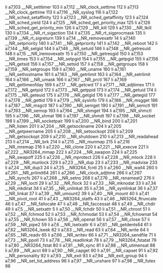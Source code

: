 li a7,103 	 __NR_setitimer 103
li a7,112 	 __NR_clock_settime 112
li a7,113 	 __NR_clock_gettime 113
li a7,116 	 __NR_syslog 116
li a7,122 	 __NR_sched_setaffinity 122
li a7,123 	 __NR_sched_getaffinity 123
li a7,124 	 __NR_sched_yield 124
li a7,125 	 __NR_sched_get_priority_max 125
li a7,126 	 __NR_sched_get_priority_min 126
li a7,129 	 __NR_kill 129
li a7,130 	 __NR_tkill 130
li a7,134 	 __NR_rt_sigaction 134
li a7,135 	 __NR_rt_sigprocmask 135
li a7,139 	 __NR_rt_sigreturn 139
li a7,14 	 __NR_removexattr 14
li a7,140 	 __NR_setpriority 140
li a7,141 	 __NR_getpriority 141
li a7,142 	 __NR_reboot 142
li a7,144 	 __NR_setgid 144
li a7,146 	 __NR_setuid 146
li a7,148 	 __NR_getresuid 148
li a7,15 	 __NR_lremovexattr 15
li a7,150 	 __NR_getresgid 150
li a7,153 	 __NR_times 153
li a7,154 	 __NR_setpgid 154
li a7,155 	 __NR_getpgid 155
li a7,156 	 __NR_getsid 156
li a7,157 	 __NR_setsid 157
li a7,158 	 __NR_getgroups 158
li a7,159 	 __NR_setgroups 159
li a7,160 	 __NR_uname 160
li a7,161 	 __NR_sethostname 161
li a7,163 	 __NR_getrlimit 163
li a7,164 	 __NR_setrlimit 164
li a7,166 	 __NR_umask 166
li a7,167 	 __NR_prctl 167
li a7,169 	 __NR_gettimeofday 169
li a7,17 	 __NR_getcwd 17
li a7,171 	 __NR_adjtimex 171
li a7,172 	 __NR_getpid 172
li a7,173 	 __NR_getppid 173
li a7,174 	 __NR_getuid 174
li a7,175 	 __NR_geteuid 175
li a7,176 	 __NR_getgid 176
li a7,177 	 __NR_getegid 177
li a7,178 	 __NR_gettid 178
li a7,179 	 __NR_sysinfo 179
li a7,186 	 __NR_msgget 186
li a7,187 	 __NR_msgctl 187
li a7,190 	 __NR_semget 190
li a7,191 	 __NR_semctl 191
li a7,193 	 __NR_semop 193
li a7,194 	 __NR_shmget 194
li a7,195 	 __NR_shmctl 195
li a7,196 	 __NR_shmat 196
li a7,197 	 __NR_shmdt 197
li a7,198 	 __NR_socket 198
li a7,199 	 __NR_socketpair 199
li a7,200 	 __NR_bind 200
li a7,201 	 __NR_listen 201
li a7,204 	 __NR_getsockname 204
li a7,205 	 __NR_getpeername 205
li a7,208 	 __NR_setsockopt 208
li a7,209 	 __NR_getsockopt 209
li a7,210 	 __NR_shutdown 210
li a7,213 	 __NR_readahead 213
li a7,214 	 __NR_brk 214
li a7,215 	 __NR_munmap 215
li a7,216 	 __NR_mremap 216
li a7,220 	 __NR_clone 220
li a7,221 	 __NR_execve 221
li a7,222 	 __NR3264_mmap 222
li a7,224 	 __NR_swapon 224
li a7,225 	 __NR_swapoff 225
li a7,226 	 __NR_mprotect 226
li a7,228 	 __NR_mlock 228
li a7,229 	 __NR_munlock 229
li a7,23 	 __NR_dup 23
li a7,233 	 __NR_madvise 233
li a7,24 	 __NR_dup3 24
li a7,25 	 __NR3264_fcntl 25
li a7,260 	 __NR_wait4 260
li a7,261 	 __NR_prlimit64 261
li a7,266 	 __NR_clock_adjtime 266
li a7,267 	 __NR_syncfs 267
li a7,268 	 __NR_setns 268
li a7,276 	 __NR_renameat2 276
li a7,29 	 __NR_ioctl 29
li a7,32 	 __NR_flock 32
li a7,33 	 __NR_mknodat 33
li a7,34 	 __NR_mkdirat 34
li a7,35 	 __NR_unlinkat 35
li a7,36 	 __NR_symlinkat 36
li a7,37 	 __NR_linkat 37
li a7,39 	 __NR_umount2 39
li a7,40 	 __NR_mount 40
li a7,41 	 __NR_pivot_root 41
li a7,43 	 __NR3264_statfs 43
li a7,46 	 __NR3264_ftruncate 46
li a7,47 	 __NR_fallocate 47
li a7,48 	 __NR_faccessat 48
li a7,49 	 __NR_chdir 49
li a7,5 	 __NR_setxattr 5
li a7,50 	 __NR_fchdir 50
li a7,51 	 __NR_chroot 51
li a7,52 	 __NR_fchmod 52
li a7,53 	 __NR_fchmodat 53
li a7,54 	 __NR_fchownat 54
li a7,55 	 __NR_fchown 55
li a7,56 	 __NR_openat 56
li a7,57 	 __NR_close 57
li a7,59 	 __NR_pipe2 59
li a7,6 	 __NR_lsetxattr 6
li a7,61 	 __NR_getdents64 61
li a7,62 	 __NR3264_lseek 62
li a7,63 	 __NR_read 63
li a7,64 	 __NR_write 64
li a7,65 	 __NR_readv 65
li a7,66 	 __NR_writev 66
li a7,71 	 __NR3264_sendfile 71
li a7,73 	 __NR_ppoll 73
li a7,78 	 __NR_readlinkat 78
li a7,79 	 __NR3264_fstatat 79
li a7,80 	 __NR3264_fstat 80
li a7,81 	 __NR_sync 81
li a7,88 	 __NR_utimensat 88
li a7,89 	 __NR_acct 89
li a7,90 	 __NR_capget 90
li a7,91 	 __NR_capset 91
li a7,92 	 __NR_personality 92
li a7,93 	 __NR_exit 93
li a7,94 	 __NR_exit_group 94
li a7,96 	 __NR_set_tid_address 96
li a7,97 	 __NR_unshare 97
li a7,98 	 __NR_futex 98